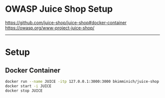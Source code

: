 # OWASP Juice Shop Setup

https://github.com/juice-shop/juice-shop#docker-container
https://owasp.org/www-project-juice-shop/

-------------------------------------------

# Setup

## Docker Container
```sh
docker run --name JUICE -itp 127.0.0.1:3000:3000 bkimminich/juice-shop
docker start -i JUICE
docker stop JUICE
```

### 
```sh

```

### 
```sh

```

### 
```sh

```

### 
```sh

```

### 
```sh

```

### 
```sh

```

### 
```sh

```

### 
```sh

```

### 
```sh

```